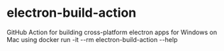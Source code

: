 # electron-build-action

GitHub Action for building cross-platform electron apps for Windows on Mac using
docker run -it --rm electron-build-action --help

